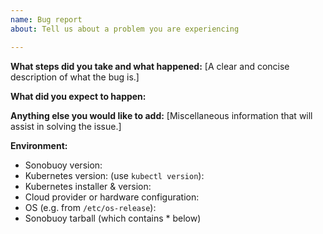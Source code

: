 ```yaml
---
name: Bug report
about: Tell us about a problem you are experiencing

---
```


**What steps did you take and what happened:**
[A clear and concise description of what the bug is.]


**What did you expect to happen:**


**Anything else you would like to add:**
[Miscellaneous information that will assist in solving the issue.]


**Environment:**

- Sonobuoy version: 
- Kubernetes version: (use `kubectl version`):
- Kubernetes installer & version:
- Cloud provider or hardware configuration:
- OS (e.g. from `/etc/os-release`): 
- Sonobuoy tarball (which contains * below)
